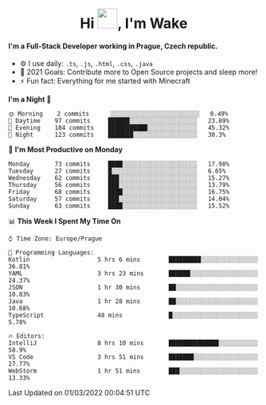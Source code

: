 <h1 align="center">Hi <img src="https://raw.githubusercontent.com/MrWakeCZ/MrWakeCZ/master/Hi.gif" width="40px" />, I'm Wake</h1>

#### I'm a Full-Stack Developer working in Prague, Czech republic.
- ⚙️ I use daily: `.ts`, `.js`, `.html`, `.css`, `.java`
- 🥅 2021 Goals: Contribute more to Open Source projects and sleep more!
- ⚡ Fun fact: Everything for me started with Minecraft

<!--START_SECTION:waka-->
**I'm a Night 🦉** 

```text
🌞 Morning    2 commits      ░░░░░░░░░░░░░░░░░░░░░░░░░   0.49% 
🌆 Daytime    97 commits     ██████░░░░░░░░░░░░░░░░░░░   23.89% 
🌃 Evening    184 commits    ███████████░░░░░░░░░░░░░░   45.32% 
🌙 Night      123 commits    ███████░░░░░░░░░░░░░░░░░░   30.3%

```
📅 **I'm Most Productive on Monday** 

```text
Monday       73 commits     ████░░░░░░░░░░░░░░░░░░░░░   17.98% 
Tuesday      27 commits     █░░░░░░░░░░░░░░░░░░░░░░░░   6.65% 
Wednesday    62 commits     ███░░░░░░░░░░░░░░░░░░░░░░   15.27% 
Thursday     56 commits     ███░░░░░░░░░░░░░░░░░░░░░░   13.79% 
Friday       68 commits     ████░░░░░░░░░░░░░░░░░░░░░   16.75% 
Saturday     57 commits     ███░░░░░░░░░░░░░░░░░░░░░░   14.04% 
Sunday       63 commits     ████░░░░░░░░░░░░░░░░░░░░░   15.52%

```


📊 **This Week I Spent My Time On** 

```text
⌚︎ Time Zone: Europe/Prague

💬 Programming Languages: 
Kotlin                   5 hrs 6 mins        █████████░░░░░░░░░░░░░░░░   36.81% 
YAML                     3 hrs 23 mins       ██████░░░░░░░░░░░░░░░░░░░   24.37% 
JSON                     1 hr 30 mins        ██░░░░░░░░░░░░░░░░░░░░░░░   10.83% 
Java                     1 hr 28 mins        ██░░░░░░░░░░░░░░░░░░░░░░░   10.68% 
TypeScript               48 mins             █░░░░░░░░░░░░░░░░░░░░░░░░   5.78%

🔥 Editors: 
IntelliJ                 8 hrs 10 mins       ██████████████░░░░░░░░░░░   58.9% 
VS Code                  3 hrs 51 mins       ███████░░░░░░░░░░░░░░░░░░   27.77% 
WebStorm                 1 hr 51 mins        ███░░░░░░░░░░░░░░░░░░░░░░   13.33%

```


 Last Updated on 01/03/2022 00:04:51 UTC
<!--END_SECTION:waka-->
